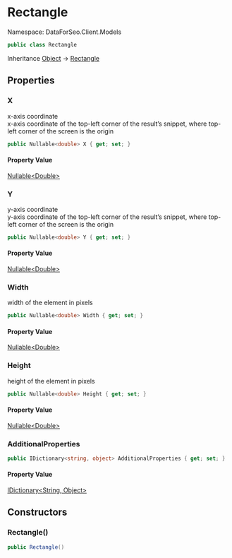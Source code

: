 # Rectangle

Namespace: DataForSeo.Client.Models

```csharp
public class Rectangle
```

Inheritance [Object](https://docs.microsoft.com/en-us/dotnet/api/system.object) → [Rectangle](./dataforseo.client.models.rectangle.md)

## Properties

### **X**

x-axis coordinate
 <br>x-axis coordinate of the top-left corner of the result’s snippet, where top-left corner of the screen is the origin

```csharp
public Nullable<double> X { get; set; }
```

#### Property Value

[Nullable&lt;Double&gt;](https://docs.microsoft.com/en-us/dotnet/api/system.nullable-1)<br>

### **Y**

y-axis coordinate
 <br>y-axis coordinate of the top-left corner of the result’s snippet, where top-left corner of the screen is the origin

```csharp
public Nullable<double> Y { get; set; }
```

#### Property Value

[Nullable&lt;Double&gt;](https://docs.microsoft.com/en-us/dotnet/api/system.nullable-1)<br>

### **Width**

width of the element in pixels

```csharp
public Nullable<double> Width { get; set; }
```

#### Property Value

[Nullable&lt;Double&gt;](https://docs.microsoft.com/en-us/dotnet/api/system.nullable-1)<br>

### **Height**

height of the element in pixels

```csharp
public Nullable<double> Height { get; set; }
```

#### Property Value

[Nullable&lt;Double&gt;](https://docs.microsoft.com/en-us/dotnet/api/system.nullable-1)<br>

### **AdditionalProperties**

```csharp
public IDictionary<string, object> AdditionalProperties { get; set; }
```

#### Property Value

[IDictionary&lt;String, Object&gt;](https://docs.microsoft.com/en-us/dotnet/api/system.collections.generic.idictionary-2)<br>

## Constructors

### **Rectangle()**

```csharp
public Rectangle()
```
